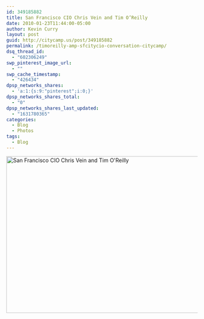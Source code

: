 ```yaml
---
id: 349185882
title: San Francisco CIO Chris Vein and Tim O’Reilly
date: 2010-01-23T11:44:00-05:00
author: Kevin Curry
layout: post
guid: http://citycamp.us/post/349185882
permalink: /timoreilly-amp-sfcitycio-conversation-citycamp/
dsq_thread_id:
  - "602306249"
swp_pinterest_image_url:
  - ""
swp_cache_timestamp:
  - "426434"
dpsp_networks_shares:
  - 'a:1:{s:9:"pinterest";i:0;}'
dpsp_networks_shares_total:
  - "0"
dpsp_networks_shares_last_updated:
  - "1631780365"
categories:
  - Blog
  - Photos
tags:
  - Blog
---
```

<a href="http://citycamp.govfresh.com/timoreilly-amp-sfcitycio-conversation-citycamp/vein/" rel="attachment wp-att-448558483"><img loading="lazy" src="http://citycamp.govfresh.com/files/2010/01/vein-550x412.png" alt="San Francisco CIO Chris Vein and Tim O&#039;Reilly" title="San Francisco CIO Chris Vein and Tim O&#039;Reilly" width="550" height="412" class="alignnone size-medium wp-image-448558483" /></a>